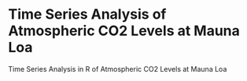 # Time Series Analysis of Atmospheric CO2 Levels at Mauna Loa
 Time Series Analysis in R of Atmospheric CO2 Levels at Mauna Loa
